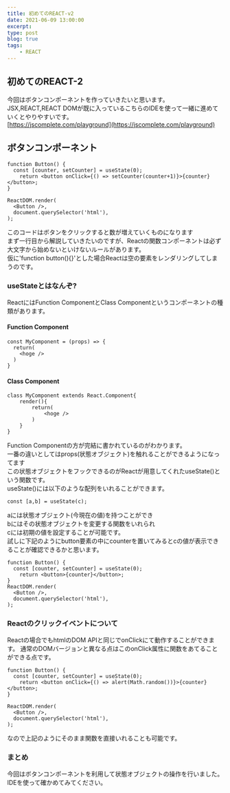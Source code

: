 ```yaml
---
title: 初めてのREACT-v2
date: 2021-06-09 13:00:00
excerpt:
type: post
blog: true
tags:
    - REACT
---
```


## 初めてのREACT-2
今回はボタンコンポーネントを作っていきたいと思います。  
JSX,REACT,REACT DOMが既に入っているこちらのIDEを使って一緒に進めていくとやりやすいです。  
[https://jscomplete.com/playground](https://jscomplete.com/playground)  

## ボタンコンポーネント

```
function Button() {
  const [counter, setCounter] = useState(0);
	return <button onClick={() => setCounter(counter+1)}>{counter}</button>; 
}

ReactDOM.render(
  <Button />, 
  document.querySelector('html'),
);
```
このコードはボタンをクリックすると数が増えていくものになります  
まず一行目から解説していきたいのですが、Reactの関数コンポーネントは必ず大文字から始めないといけないルールがあります。  
仮に'function button(){}'とした場合Reactは空の要素をレンダリングしてしまうのです。  
  
### useStateとはなんぞ?  
ReactにはFunction ComponentとClass Componentというコンポーネントの種類があります。  
#### Function Component
```
const MyComponent = (props) => {
  return(
    <hoge />
  )
}
```
  
#### Class Component
```
class MyComponent extends React.Component{
	render(){
		return(
			<hoge />
		)
	}
}
```
Function Componentの方が完結に書かれているのがわかります。  
一番の違いとしてはprops(状態オブジェクト)を触れることができるようになってます    
この状態オブジェクトをフックできるのがReactが用意してくれたuseState()という関数です。  
useState()には以下のような配列をいれることができます。

```
const [a,b] = useState(c);
```


aには状態オブジェクト(今現在の値)を持つことができ  
bにはその状態オブジェクトを変更する関数をいれられ  
cには初期の値を設定することが可能です。  
試しに下記のようにbutton要素の中にcounterを置いてみるとcの値が表示できることが確認できるかと思います。


```
function Button() {
  const [counter, setCounter] = useState(0);
	return <button>{counter}</button>; 
}
ReactDOM.render(
  <Button />, 
  document.querySelector('html'),
);
```

### Reactのクリックイベントについて
Reactの場合でもhtmlのDOM APIと同じでonClickにて動作することができます。
通常のDOMバージョンと異なる点はこのonClick属性に関数をあてることができる点です。  
```
function Button() {
  const [counter, setCounter] = useState(0);
	return <button onClick={() => alert(Math.random())}>{counter}</button>; 
}

ReactDOM.render(
  <Button />, 
  document.querySelector('html'),
);
```  
なので上記のようにそのまま関数を直接いれることも可能です。

### まとめ
今回はボタンコンポーネントを利用して状態オブジェクトの操作を行いました。  
IDEを使って確かめてみてください。
